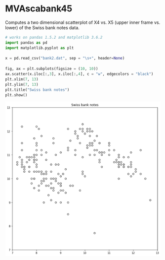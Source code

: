 # MVAscabank45
Computes a two dimensional scatterplot of X4 vs. X5 (upper inner frame vs. lower) of the Swiss bank notes data.

```python
# works on pandas 1.5.2 and matplotlib 3.6.2
import pandas as pd
import matplotlib.pyplot as plt

x = pd.read_csv("bank2.dat", sep = "\s+", header=None)

fig, ax = plt.subplots(figsize = (10, 10))
ax.scatter(x.iloc[:,3], x.iloc[:,4], c = "w", edgecolors = "black")
plt.xlim(7, 13)
plt.ylim(7, 13)
plt.title("Swiss bank notes")
plt.show()
```
![MVAscabank45](MVAscabank45_python.png)